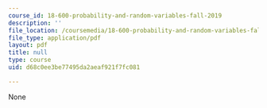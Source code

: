 ```yaml
---
course_id: 18-600-probability-and-random-variables-fall-2019
description: ''
file_location: /coursemedia/18-600-probability-and-random-variables-fall-2019/d68c0ee3be77495da2aeaf921f7fc081_MIT18_600F19_lec26.pdf
file_type: application/pdf
layout: pdf
title: null
type: course
uid: d68c0ee3be77495da2aeaf921f7fc081

---
```

None